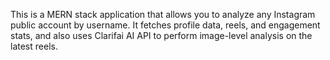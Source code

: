 This is a MERN stack application that allows you to analyze any Instagram public account by username.
It fetches profile data, reels, and engagement stats, and also uses Clarifai AI API to perform image-level analysis on the latest reels.
